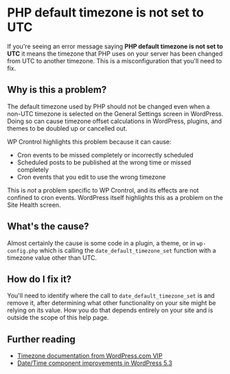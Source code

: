 # PHP default timezone is not set to UTC

If you're seeing an error message saying **PHP default timezone is not set to UTC** it means the timezone that PHP uses on your server has been changed from UTC to another timezone. This is a misconfiguration that you'll need to fix.

## Why is this a problem?

The default timezone used by PHP should not be changed even when a non-UTC timezone is selected on the General Settings screen in WordPress. Doing so can cause timezone offset calculations in WordPress, plugins, and themes to be doubled up or cancelled out.

WP Crontrol highlights this problem because it can cause:

* Cron events to be missed completely or incorrectly scheduled
* Scheduled posts to be published at the wrong time or missed completely
* Cron events that you edit to use the wrong timezone

This is _not_ a problem specific to WP Crontrol, and its effects are not confined to cron events. WordPress itself highlights this as a problem on the Site Health screen.

## What's the cause?

Almost certainly the cause is some code in a plugin, a theme, or in `wp-config.php` which is calling the `date_default_timezone_set` function with a timezone value other than UTC.

## How do I fix it?

You'll need to identify where the call to `date_default_timezone_set` is and remove it, after determining what other functionality on your site might be relying on its value. How you do that depends entirely on your site and is outside the scope of this help page.

## Further reading

* [Timezone documentation from WordPress.com VIP](https://wpvip.com/documentation/vip-go/use-current_time-not-date_default_timezone_set/)
* [Date/Time component improvements in WordPress 5.3](https://make.wordpress.org/core/2019/09/23/date-time-improvements-wp-5-3/)
